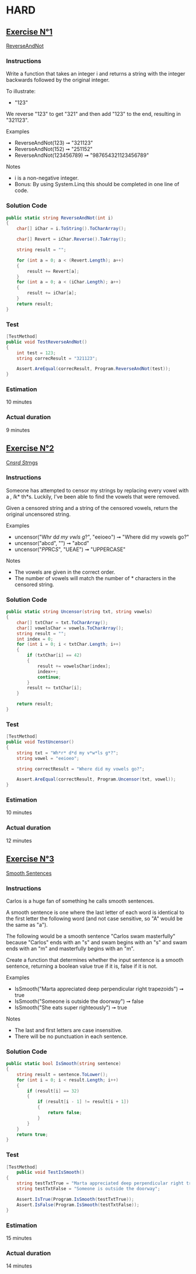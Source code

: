 # HARD

## <u>Exercise N°1</u>

[ReverseAndNot](https://edabit.com/challenge/YGhgctqPsKQxQQCFS)

### Instructions
Write a function that takes an integer i and returns a string with the integer backwards followed by the original integer.

To illustrate:
- "123"

We reverse "123" to get "321" and then add "123" to the end, resulting in "321123".

Examples
- ReverseAndNot(123) ➞ "321123"
- ReverseAndNot(152) ➞ "251152"
- ReverseAndNot(123456789) ➞ "987654321123456789"

Notes
- i is a non-negative integer.
- Bonus: By using System.Linq this should be completed in one line of code.

### Solution Code  

```cs
public static string ReverseAndNot(int i)
{
    char[] iChar = i.ToString().ToCharArray();

    char[] Revert = iChar.Reverse().ToArray();

    string result = "";

    for (int a = 0; a < (Revert.Length); a++)
    {
        result += Revert[a];
    }
    for (int a = 0; a < (iChar.Length); a++)
    {
        result += iChar[a];
    }
    return result;
}
```

### Test
```cs
[TestMethod]
public void TestReverseAndNot()
{
    int test = 123;
    string correcResult = "321123";

    Assert.AreEqual(correcResult, Program.ReverseAndNot(test));
}
```

### Estimation
10 minutes

### Actual duration
9 minutes

## <u>Exercise N°2</u>

[C*ns*r*d Str*ngs](https://edabit.com/challenge/wunaXvZw3WctYioeC)

### Instructions
Someone has attempted to censor my strings by replacing every vowel with a *, l*k* th*s. Luckily, I've been able to find the vowels that were removed.

Given a censored string and a string of the censored vowels, return the original uncensored string.

Examples
- uncensor("Wh*r* d*d my v*w*ls g*?", "eeioeo") ➞ "Where did my vowels go?"
- uncensor("abcd", "") ➞ "abcd"
- uncensor("*PP*RC*S*", "UEAE") ➞ "UPPERCASE"

Notes
- The vowels are given in the correct order.
- The number of vowels will match the number of * characters in the censored string.

### Solution Code  

```cs
public static string Uncensor(string txt, string vowels)
{
    char[] txtChar = txt.ToCharArray();
    char[] vowelsChar = vowels.ToCharArray();
    string result = "";
    int index = 0;
    for (int i = 0; i < txtChar.Length; i++)
    {
        if (txtChar[i] == 42)
        {
            result += vowelsChar[index];
            index++;
            continue;
        }
        result += txtChar[i];
    }

    return result;
}
```

### Test
```cs
[TestMethod]
public void TestUncensor()
{
    string txt = "Wh*r* d*d my v*w*ls g*?";
    string vowel = "eeioeo";

    string correctResult = "Where did my vowels go?";

    Assert.AreEqual(correctResult, Program.Uncensor(txt, vowel));
}
```

### Estimation
10 minutes

### Actual duration
12 minutes

## <u>Exercise N°3</u> 

[Smooth Sentences](https://edabit.com/challenge/SkY5Nw3rS7WvkQmFc)

### Instructions
Carlos is a huge fan of something he calls smooth sentences.

A smooth sentence is one where the last letter of each word is identical to the first letter the following word (and not case sensitive, so "A" would be the same as "a").

The following would be a smooth sentence "Carlos swam masterfully" because "Carlos" ends with an "s" and swam begins with an "s" and swam ends with an "m" and masterfully begins with an "m".

Create a function that determines whether the input sentence is a smooth sentence, returning a boolean value true if it is, false if it is not.

Examples
- IsSmooth("Marta appreciated deep perpendicular right trapezoids") ➞ true
- IsSmooth("Someone is outside the doorway") ➞ false
- IsSmooth("She eats super righteously") ➞ true

Notes
- The last and first letters are case insensitive.
- There will be no punctuation in each sentence.

### Solution Code  

```cs
public static bool IsSmooth(string sentence)
{
    string result = sentence.ToLower();
    for (int i = 0; i < result.Length; i++)
    {
        if (result[i] == 32)
        {
            if (result[i - 1] != result[i + 1])
            {
                return false;
            }
        }
    }
    return true;
}
```

### Test
```cs
[TestMethod]
    public void TestIsSmooth()
{
    string testTxtTrue = "Marta appreciated deep perpendicular right trapezoids";
    string testTxtFalse = "Someone is outside the doorway";

    Assert.IsTrue(Program.IsSmooth(testTxtTrue));
    Assert.IsFalse(Program.IsSmooth(testTxtFalse));
}
```

### Estimation
15 minutes

### Actual duration
14 minutes